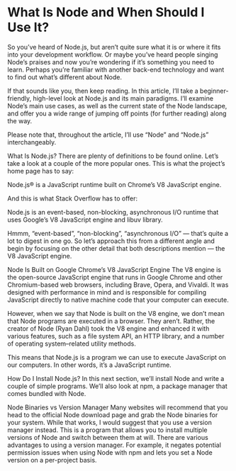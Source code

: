 # What Is Node and When Should I Use It?

So you’ve heard of Node.js, but aren’t quite sure what it is or where it fits into your development workflow. Or maybe you’ve heard people singing Node’s praises and now you’re wondering if it’s something you need to learn. Perhaps you’re familiar with another back-end technology and want to find out what’s different about Node.

If that sounds like you, then keep reading. In this article, I’ll take a beginner-friendly, high-level look at Node.js and its main paradigms. I’ll examine Node’s main use cases, as well as the current state of the Node landscape, and offer you a wide range of jumping off points (for further reading) along the way.

Please note that, throughout the article, I’ll use “Node” and “Node.js” interchangeably.

What Is Node.js?
There are plenty of definitions to be found online. Let’s take a look at a couple of the more popular ones. This is what the project’s home page has to say:

Node.js® is a JavaScript runtime built on Chrome’s V8 JavaScript engine.

And this is what Stack Overflow has to offer:

Node.js is an event-based, non-blocking, asynchronous I/O runtime that uses Google’s V8 JavaScript engine and libuv library.

Hmmm, “event-based”, “non-blocking”, “asynchronous I/O” — that’s quite a lot to digest in one go. So let’s approach this from a different angle and begin by focusing on the other detail that both descriptions mention — the V8 JavaScript engine.

Node Is Built on Google Chrome’s V8 JavaScript Engine
The V8 engine is the open-source JavaScript engine that runs in Google Chrome and other Chromium-based web browsers, including Brave, Opera, and Vivaldi. It was designed with performance in mind and is responsible for compiling JavaScript directly to native machine code that your computer can execute.

However, when we say that Node is built on the V8 engine, we don’t mean that Node programs are executed in a browser. They aren’t. Rather, the creator of Node (Ryan Dahl) took the V8 engine and enhanced it with various features, such as a file system API, an HTTP library, and a number of operating system–related utility methods.

This means that Node.js is a program we can use to execute JavaScript on our computers. In other words, it’s a JavaScript runtime.

How Do I Install Node.js?
In this next section, we’ll install Node and write a couple of simple programs. We’ll also look at npm, a package manager that comes bundled with Node.

Node Binaries vs Version Manager
Many websites will recommend that you head to the official Node download page and grab the Node binaries for your system. While that works, I would suggest that you use a version manager instead. This is a program that allows you to install multiple versions of Node and switch between them at will. There are various advantages to using a version manager. For example, it negates potential permission issues when using Node with npm and lets you set a Node version on a per-project basis.